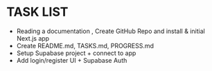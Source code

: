 # TASK LIST

- Reading a documentation , Create GitHub Repo and install & initial Next.js app
- Create README.md, TASKS.md, PROGRESS.md
- Setup Supabase project + connect to app
- Add login/register UI + Supabase Auth
 
